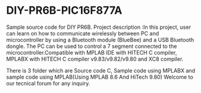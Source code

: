 # DIY-PR6B-PIC16F877A
Sample source code for DIY PR6B. Project description :In this project, user can learn on how to communicate wirelessly between PC and microcontroller by using a Bluetooth module (BlueBee) and a USB Bluetooth dongle. The PC can be used to control a 7 segment connected to the microcontroller.Compatible with MPLAB IDE with HITECH C compiler, MPLABX with HITECH C compiler v9.83/v9.82/v9.80 and XC8 compiler.

There is 3 folder which are Source code C, Sample code using MPLABX and sample code using MPLAB(Using MPLAB 8.6 And HiTech 9.80) Welcome to our tecnical forum for any inquiry.
